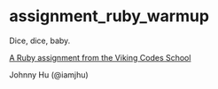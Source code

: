 assignment_ruby_warmup
======================

Dice, dice, baby.

[A Ruby assignment from the Viking Codes School](http://www.vikingcodeschool.com)


Johnny Hu (@iamjhu)
